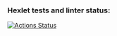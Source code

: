 ### Hexlet tests and linter status:
[![Actions Status](https://github.com/d-mansurov/frontend-project-46/workflows/hexlet-check/badge.svg)](https://github.com/d-mansurov/frontend-project-46/actions)